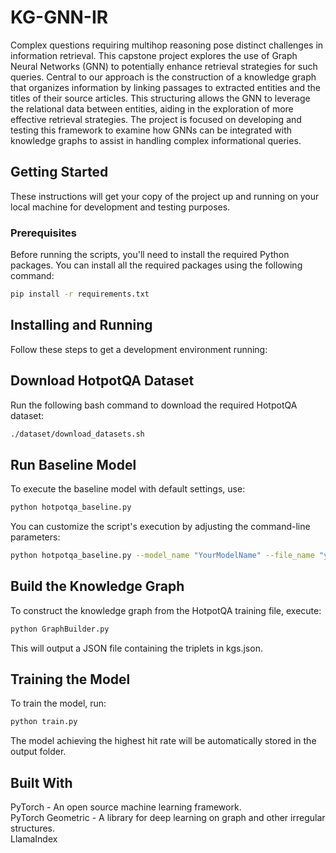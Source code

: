 # KG-GNN-IR



Complex questions requiring multihop reasoning pose distinct challenges in information retrieval. This capstone project explores the use of Graph Neural Networks (GNN) to potentially enhance retrieval strategies for such queries. Central to our approach is the construction of a knowledge graph that organizes information by linking passages to extracted entities and the titles of their source articles. This structuring allows the GNN to leverage the relational data between entities, aiding in the exploration of more effective retrieval strategies. The project is focused on developing and testing this framework to examine how GNNs can be integrated with knowledge graphs to assist in handling complex informational queries.

## Getting Started

These instructions will get your copy of the project up and running on your local machine for development and testing purposes.

### Prerequisites

Before running the scripts, you'll need to install the required Python packages. You can install all the required packages using the following command:

```bash
pip install -r requirements.txt
```

## Installing and Running

Follow these steps to get a development environment running:

## Download HotpotQA Dataset
Run the following bash command to download the required HotpotQA dataset:
```bash
./dataset/download_datasets.sh
```

## Run Baseline Model 
To execute the baseline model with default settings, use:
```bash
python hotpotqa_baseline.py
```
You can customize the script's execution by adjusting the command-line parameters:
```bash
python hotpotqa_baseline.py --model_name "YourModelName" --file_name "your_file.json"
```
## Build the Knowledge Graph
To construct the knowledge graph from the HotpotQA training file, execute:
```bash
python GraphBuilder.py
```
This will output a JSON file containing the triplets in kgs.json.

## Training the Model
To train the model, run:
```bash
python train.py
```
The model achieving the highest hit rate will be automatically stored in the output folder.

## Built With
PyTorch - An open source machine learning framework. \
PyTorch Geometric - A library for deep learning on graph and other irregular structures. \
LlamaIndex
